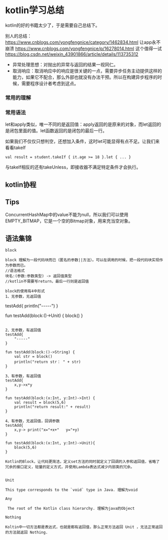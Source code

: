 # kotlin学习总结
kotlin的好的书籍太少了，于是需要自己总结下。

别人的总结：https://www.cnblogs.com/yongfengnice/category/1462834.html
让app永不崩溃
https://www.cnblogs.com/yongfengnice/p/16278014.html 这个值得一试
https://blog.csdn.net/weixin_43901866/article/details/113735312

- 异常处理思想：对抛出的异常与返回的结果一视同仁。
- 取消响应：取消响应中的响应是很关键的一点，需要异步任务主动提供这样的能力，如果它不配合，那么外部也就没有办法干预。所以在构建异步程序的时候，需要程序设计者考虑到这点。

### 常用的理解



### 常用语法
let和apply类似，唯一不同的是返回值：apply返回的是原来的对象，而let返回的是闭包里面的值。let函数返回的是闭包的最后一行。

如果我们不仅仅只想判空，还想加入条件，这时let可能显得有点不足。让我们来看看takeIf
```
val result = student.takeIf { it.age >= 18 }.let { ... }

```
与takeIf相反的还有takeUnless，即接收器不满足特定条件才会执行。


## kotlin协程 



## Tips
ConcurrentHashMap中的value不能为null，所以我们可以使用EMPTY_BITMAP，它是一个空的Bitmap对象，用来充当空对象。


## 语法集锦

`block`
```
block 理解为一段代码块而已（匿名的参数||方法）。可以在调用的时候，把一段代码块实现作为参数而已。
//语法格式
块名:(参数:参数类型) -> 返回值类型
//kotlin不需要写return，最后一行则是返回值

block的使用有4中形式
1、无参数，无返回值 
```
testAdd{
    println("-----")
}

fun testAdd(block:()->Unit) {
    block()
}
```

2、无参数，有返回值
testAdd{
    "-----"
}

fun testAdd(block:()->String) {
    val str = block()
    println("return str： " + str)
}

3、有参数，有返回值
testAdd{
    x,y->x*y
}

fun testAdd(block:(x:Int, y:Int)->Int) {
    val result = block(5,6)
    println("return result:" + result)
}

4、有参数，无返回值，回调参数 
testAdd{
    x,y-> print("x="+x+"   y="+y)
}

fun testAdd(block:(x:Int, y:Int)->Unit){
    block(5,6)
}

Kotlin的Block，让代码更简洁，定义set方法的同时就定义了回调的入参和返回值，省略了冗余的接口定义，轻量的定义方式，并使用Lambda表达式减少内部类的冗余。


```
`Unit` 
```
This type corresponds to the `void` type in Java. 理解为void
```
`Any` 
```
 The root of the Kotlin class hierarchy. 理解为java的Object 
```

`Nothing`
```
Koltin中一切方法都是表达式，也就是都有返回值，那么正常方法返回 Unit ，无法正常返回的方法就返回 Nothing.


```
